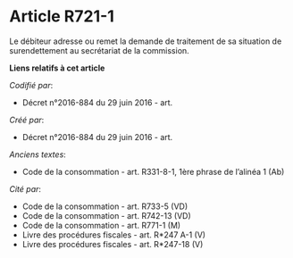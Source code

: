# Article R721-1

Le débiteur adresse ou remet la demande de traitement de sa situation de surendettement au secrétariat de la commission.

**Liens relatifs à cet article**

_Codifié par_:

  - Décret n°2016-884 du 29 juin 2016 - art.

_Créé par_:

  - Décret n°2016-884 du 29 juin 2016 - art.

_Anciens textes_:

  - Code de la consommation - art. R331-8-1, 1ère phrase de l’alinéa 1 (Ab)

_Cité par_:

  - Code de la consommation - art. R733-5 (VD)
  - Code de la consommation - art. R742-13 (VD)
  - Code de la consommation - art. R771-1 (M)
  - Livre des procédures fiscales - art. R*247 A-1 (V)
  - Livre des procédures fiscales - art. R*247-18 (V)
